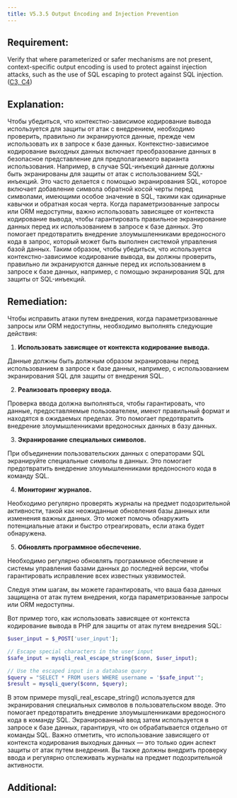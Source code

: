 ```yaml
---
title: V5.3.5 Output Encoding and Injection Prevention
---
```




## Requirement:

Verify that where parameterized or safer mechanisms are not present, context-specific output encoding is used to protect against injection attacks, such as the use of SQL escaping to protect against SQL injection. ([C3, C4](https://owasp.org/www-project-proactive-controls/#div-numbering))

## Explanation:

Чтобы убедиться, что контекстно-зависимое кодирование вывода используется для защиты от атак с внедрением, необходимо проверить, правильно ли экранируются данные, прежде чем использовать их в запросе к базе данных. Контекстно-зависимое кодирование выходных данных включает преобразование данных в безопасное представление для предполагаемого варианта использования. Например, в случае SQL-инъекций данные должны быть экранированы для защиты от атак с использованием SQL-инъекций. Это часто делается с помощью экранирования SQL, которое включает добавление символа обратной косой черты перед символами, имеющими особое значение в SQL, такими как одинарные кавычки и обратная косая черта. Когда параметризованные запросы или ORM недоступны, важно использовать зависящее от контекста кодирование вывода, чтобы гарантировать правильное экранирование данных перед их использованием в запросе к базе данных. Это помогает предотвратить внедрение злоумышленниками вредоносного кода в запрос, который может быть выполнен системой управления базой данных. Таким образом, чтобы убедиться, что используется контекстно-зависимое кодирование вывода, вы должны проверить, правильно ли экранируются данные перед их использованием в запросе к базе данных, например, с помощью экранирования SQL для защиты от SQL-инъекций.


## Remediation:

Чтобы исправить атаки путем внедрения, когда параметризованные запросы или ORM недоступны, необходимо выполнять следующие действия:

1. **Использовать зависящее от контекста кодирование вывода.**

Данные должны быть должным образом экранированы перед использованием в запросе к базе данных, например, с использованием экранирования SQL для защиты от внедрения SQL.

2. **Реализовать проверку ввода.**

Проверка ввода должна выполняться, чтобы гарантировать, что данные, предоставляемые пользователем, имеют правильный формат и находятся в ожидаемых пределах. Это помогает предотвратить внедрение злоумышленниками вредоносных данных в базу данных.

3. **Экранирование специальных символов.**

При объединении пользовательских данных с операторами SQL экранируйте специальные символы в данных. Это помогает предотвратить внедрение злоумышленниками вредоносного кода в команду SQL.

4. **Мониторинг журналов.**

Необходимо регулярно проверять журналы на предмет подозрительной активности, такой как неожиданные обновления базы данных или изменения важных данных. Это может помочь обнаружить потенциальные атаки и быстро отреагировать, если атака будет обнаружена.

5. **Обновлять программное обеспечение.**

Необходимо регулярно обновлять программное обеспечение и системы управления базами данных до последней версии, чтобы гарантировать исправление всех известных уязвимостей.



Следуя этим шагам, вы можете гарантировать, что ваша база данных защищена от атак путем внедрения, когда параметризованные запросы или ORM недоступны.

Вот пример того, как использовать зависящее от контекста кодирование вывода в PHP для защиты от атак путем внедрения SQL:

```php
$user_input = $_POST['user_input'];

// Escape special characters in the user input
$safe_input = mysqli_real_escape_string($conn, $user_input);

// Use the escaped input in a database query
$query = "SELECT * FROM users WHERE username = '$safe_input'";
$result = mysqli_query($conn, $query);
```


В этом примере mysqli_real_escape_string() используется для экранирования специальных символов в пользовательском вводе. Это помогает предотвратить внедрение злоумышленниками вредоносного кода в команду SQL. Экранированный ввод затем используется в запросе к базе данных, гарантируя, что он обрабатывается отдельно от команды SQL. Важно отметить, что использование зависящего от контекста кодирования выходных данных — это только один аспект защиты от атак путем внедрения. Вы также должны внедрить проверку ввода и регулярно отслеживать журналы на предмет подозрительной активности.

## Additional:




